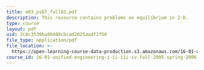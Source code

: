 ```yaml
---
title: m03_ps07_fall03.pdf
description: This resource contains problems on equilibrium in 2-D.
type: course
layout: pdf
uid: 3c8c3530ba80408cbcad2025aadf1f58
file_type: application/pdf
file_location: >-
  https://open-learning-course-data-production.s3.amazonaws.com/16-01-unified-engineering-i-ii-iii-iv-fall-2005-spring-2006/3c8c3530ba80408cbcad2025aadf1f58_m03_ps07_fall03.pdf
course_id: 16-01-unified-engineering-i-ii-iii-iv-fall-2005-spring-2006
---
```

